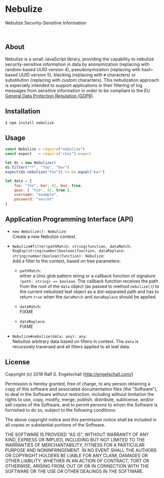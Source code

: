 
Nebulize
========

Nebulize Security-Sensitive Information

<p/>
<img src="https://nodei.co/npm/nebulize.png?downloads=true&stars=true" alt=""/>

<p/>
<img src="https://david-dm.org/rse/nebulize.png" alt=""/>

About
-----

Nebulize is a small JavaScript library, providing the capability to
nebulize security-sensitive information in data by anonymization
(replacing with random-based UUID version 4), pseudonymization
(replacing with hash-based UUID version 5), blacking (replacing with `#`
characters) or substitution (replacing with custom characters). This
nebulization approach is especially intended to support applications in
their filtering of log messages from sensitive information in order to
be compliant to the EU [General Data Protection Regulation (GDPR)](https://en.wikipedia.org/wiki/General_Data_Protection_Regulation).

Installation
------------

```shell
$ npm install nebulize
```

Usage
-----

```js
const Nebulize = require("nebulize")
const expect   = require("chai").expect

let ds = new Nebulize()
ds.filter("**", "foo", "bar")
expect(ds.nebulize("foo")).to.be.equal("bar")

let data = {
    foo: "foo", bar: 42, baz: true,
    quux: [ "foo", 42, true ],
    username: "example",
    password: "secret"
}
```

Application Programming Interface (API)
---------------------------------------

- `new Nebulize(): Nebulize`:<br/>
  Create a new Nebulize context.

- `Nebulize#filter(pathMatch: string|function,
  dataMatch: RegExp|string|number|boolean|function,
  dataReplace: string|number|boolean|function): Nebulize`:<br/>
  Add a filter to the context, based on tree parameters:

    - `pathMatch`:<br/>
      either a Unix glob pattern string or a callback
      function of signature `(path: string) => boolean`.
      The callback function receives the path from the root of the `data`
      object (as passed to method `nebulize()`) to
      the current nebulized leaf object as a dot-separated
      path and has to return `true` when the `dataMatch` and
      `dataReplace` should be applied.

    - `dataMatch`:<br/>
      FIXME

    - `dataReplace`:<br/>
      FIXME

- `Nebulize#nebulize(data: any): any`:<br/>
  Nebulize arbitrary data based on filters in context.
  The `data` is recursively traversed and all filters
  applied to all leaf data.

License
-------

Copyright (c) 2018 Ralf S. Engelschall (http://engelschall.com/)

Permission is hereby granted, free of charge, to any person obtaining
a copy of this software and associated documentation files (the
"Software"), to deal in the Software without restriction, including
without limitation the rights to use, copy, modify, merge, publish,
distribute, sublicense, and/or sell copies of the Software, and to
permit persons to whom the Software is furnished to do so, subject to
the following conditions:

The above copyright notice and this permission notice shall be included
in all copies or substantial portions of the Software.

THE SOFTWARE IS PROVIDED "AS IS", WITHOUT WARRANTY OF ANY KIND,
EXPRESS OR IMPLIED, INCLUDING BUT NOT LIMITED TO THE WARRANTIES OF
MERCHANTABILITY, FITNESS FOR A PARTICULAR PURPOSE AND NONINFRINGEMENT.
IN NO EVENT SHALL THE AUTHORS OR COPYRIGHT HOLDERS BE LIABLE FOR ANY
CLAIM, DAMAGES OR OTHER LIABILITY, WHETHER IN AN ACTION OF CONTRACT,
TORT OR OTHERWISE, ARISING FROM, OUT OF OR IN CONNECTION WITH THE
SOFTWARE OR THE USE OR OTHER DEALINGS IN THE SOFTWARE.

